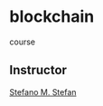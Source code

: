 # blockchain
course

## Instructor
[Stefano M. Stefan](https://www.coursera.org/instructor/~3299409)
